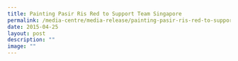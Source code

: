 ```yaml
---
title: Painting Pasir Ris Red to Support Team Singapore
permalink: /media-centre/media-release/painting-pasir-ris-red-to-support-team-singapore/
date: 2015-04-25
layout: post
description: ""
image: ""
---
```

